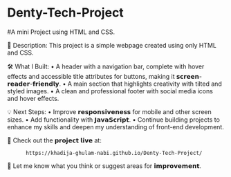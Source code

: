 # Denty-Tech-Project
#A mini Project using HTML and CSS.

📄 Description: This project is a simple webpage created using only HTML and CSS. 

🛠️ What I Built:
          •  A header with a navigation bar, complete with hover 
             effects and accessible title attributes for buttons, making 
             it 𝘀𝗰𝗿𝗲𝗲𝗻- 𝗿𝗲𝗮𝗱𝗲𝗿-𝗳𝗿𝗶𝗲𝗻𝗱𝗹𝘆.
          •  A main section that highlights creativity with tilted and styled 
              images. 
          •  A clean and professional footer with social media icons and 
              hover effects.
              
💡 Next Steps:
         •  Improve 𝗿𝗲𝘀𝗽𝗼𝗻𝘀𝗶𝘃𝗲𝗻𝗲𝘀𝘀 for mobile and other screen sizes.
         •  Add functionality with 𝗝𝗮𝘃𝗮𝗦𝗰𝗿𝗶𝗽𝘁.
         •  Continue building projects to enhance my skills and deepen 
             my understanding of front-end development.
             
🔗 Check out the 𝗽𝗿𝗼𝗷𝗲𝗰𝘁 𝗹𝗶𝘃𝗲 at:   

          https://khadija-ghulam-nabi.github.io/Denty-Tech-Project/

🔧 Let me know what you think or suggest areas for 𝗶𝗺𝗽𝗿𝗼𝘃𝗲𝗺𝗲𝗻𝘁. 
